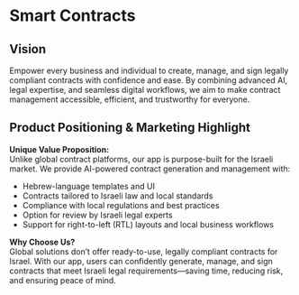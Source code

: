 # Smart Contracts

## Vision

Empower every business and individual to create, manage, and sign legally compliant contracts with confidence and ease. By combining advanced AI, legal expertise, and seamless digital workflows, we aim to make contract management accessible, efficient, and trustworthy for everyone.

## Product Positioning & Marketing Highlight

**Unique Value Proposition:**  
Unlike global contract platforms, our app is purpose-built for the Israeli market. We provide AI-powered contract generation and management with:

- Hebrew-language templates and UI
- Contracts tailored to Israeli law and local standards
- Compliance with local regulations and best practices
- Option for review by Israeli legal experts
- Support for right-to-left (RTL) layouts and local business workflows

**Why Choose Us?**  
Global solutions don’t offer ready-to-use, legally compliant contracts for Israel. With our app, users can confidently generate, manage, and sign contracts that meet Israeli legal requirements—saving time, reducing risk, and ensuring peace of mind.
